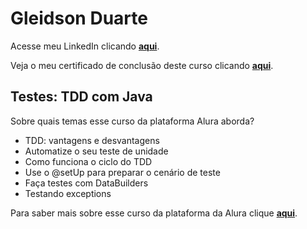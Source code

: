 # Gleidson Duarte

Acesse meu LinkedIn clicando [**aqui**](https://www.linkedin.com/in/gleidsonduarte).

Veja o meu certificado de conclusão deste curso clicando [**aqui**](https://cursos.alura.com.br/certificate/gleidsonduarte/tdd).

## Testes: TDD com Java

Sobre quais temas esse curso da plataforma Alura aborda?

* TDD: vantagens e desvantagens
* Automatize o seu teste de unidade
* Como funciona o ciclo do TDD
* Use o @setUp para preparar o cenário de teste
* Faça testes com DataBuilders
* Testando exceptions

Para saber mais sobre esse curso da plataforma da Alura clique [**aqui**](https://cursos.alura.com.br/course/tdd).
